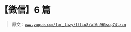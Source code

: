 # 【微信】6 篇

> 原文：[`www.yuque.com/for_lazy/thfiu8/wf6n965scp74tzcn`](https://www.yuque.com/for_lazy/thfiu8/wf6n965scp74tzcn)



